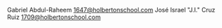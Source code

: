 Gabriel Abdul-Raheem <1647@holbertonschool.com>
José Israel "J.I." Cruz Ruiz <1709@holbertonschool.com>
